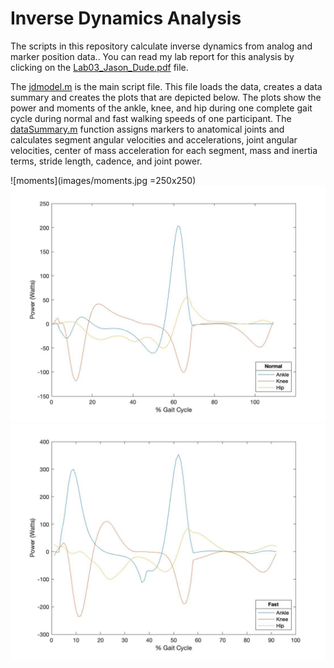 # Inverse Dynamics Analysis
The scripts in this repository calculate inverse dynamics from analog and marker position data.. You can read my lab report for this analysis by clicking on the [Lab03_Jason_Dude.pdf](Lab03_Jason_Dude.pdf) file. 

The [jdmodel.m](jdmodel.m) is the main script file. This file loads the data, creates a data summary and creates the plots that are depicted below. The plots show the power and moments of the ankle, knee, and hip during one complete gait cycle during normal and fast walking speeds of one participant. The [dataSummary.m](dataSummary.m) function assigns markers to anatomical joints and calculates segment angular velocities and accelerations, joint angular velocities, center of mass acceleration for each segment, mass and inertia terms, stride length, cadence, and joint power.

![moments](images/moments.jpg =250x250)
![power](images/power.jpg)
![power_fast](images/power_fast.jpg)

